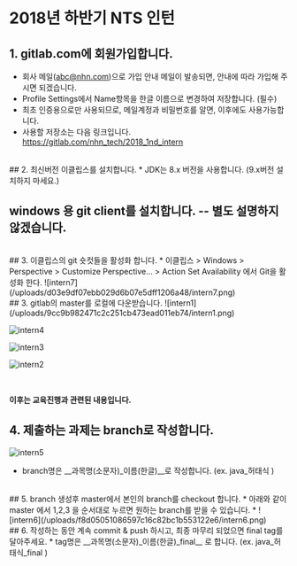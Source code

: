2018년 하반기 NTS 인턴
======================

## 1. gitlab.com에 회원가입합니다. 
  * 회사 메일(abc@nhn.com)으로 가입 안내 메일이 발송되면, 안내에 따라 가입해 주시면 되겠습니다.
  * Profile Settings에서 Name항목을 한글 이름으로 변경하여 저장합니다. (필수)
  * 최초 인증용으로만 사용되므로, 메일계정과 비밀번호를 알면, 이후에도 사용가능합니다. 
  * 사용할 저장소는 다음 링크입니다.  <https://gitlab.com/nhn_tech/2018_1nd_intern>
  
<br/>
## 2. 최신버전 이클립스를 설치합니다. 
  * JDK는 8.x 버전을 사용합니다. (9.x버전 설치하지 마세요.)
  
  ##  windows 용 git client를 설치합니다. -- 별도 설명하지 않겠습니다. 

<br/>
## 3. 이클립스의 git 숏컷들을 활성화 합니다. 
   * 이클립스 > Windows > Perspective > Customize Perspective... > Action Set Availability 에서 Git을 활성화 한다. 
![intern7](/uploads/d03e9df07ebb029d6b07e5dff1206a48/intern7.png)

<br/>
## 3. gitlab의 master를 로컬에 다운받습니다. 
![intern1](/uploads/9cc9b982471c2c251cb473ead011eb74/intern1.png)

![intern4](/uploads/73ad33711c5ab55b99181abdf1a0c6e7/intern4.png)

![intern3](/uploads/24849ac8798544542a21359c6c1b3985/intern3.png)

![intern2](/uploads/78beeab9ad8b64f8fbb8dcc24cab841a/intern2.png)

<br/>

__이후는 교육진행과 관련된 내용입니다.__
## 4. 제출하는 과제는 branch로 작성합니다. 
![intern5](/uploads/ae652090c61173e57da37ddbf8820795/intern5.png)
  * branch명은 __과목명(소문자)_이름(한글)__로 작성합니다. (ex. java_허태식 )

<br/>
## 5. branch 생성후 master에서  본인의 branch를 checkout 합니다.
  * 아래와 같이 master 에서 1,2,3 을 순서대로 누르면 원하는 branch를 받을 수 있습니다. 
  * 
![intern6](/uploads/f8d05051086597c16c82bc1b553122e6/intern6.png)
  
<br/>
## 6. 작성하는 동안 계속 commit & push 하시고, 최종 마무리 되었으면 final tag를 달아주세요.
  * tag명은 __과목명(소문자)_이름(한글)_final__ 로 합니다. (ex. java_허태식_final )
